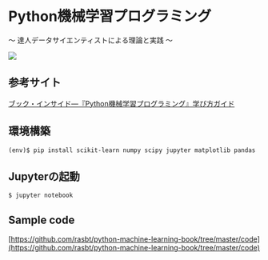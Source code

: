 # Python機械学習プログラミング 
〜 達人データサイエンティストによる理論と実践 〜

<a  href="https://www.amazon.co.jp/gp/product/4844380605/ref=as_li_tf_il?ie=UTF8&camp=247&creative=1211&creativeASIN=4844380605&linkCode=as2&tag=ironhotcom-22"><img border="0" src="http://ws-fe.amazon-adsystem.com/widgets/q?_encoding=UTF8&ASIN=4844380605&Format=_SL160_&ID=AsinImage&MarketPlace=JP&ServiceVersion=20070822&WS=1&tag=ironhotcom-22" ></a><img src="http://ir-jp.amazon-adsystem.com/e/ir?t=ironhotcom-22&l=as2&o=9&a=4844380605" width="1" height="1" border="0" alt="" style="border:none !important; margin:0px !important;" />

## 参考サイト
[ブック・インサイド―『Python機械学習プログラミング』学び方ガイド](https://thinkit.co.jp/article/9926)

## 環境構築

```
(env)$ pip install scikit-learn numpy scipy jupyter matplotlib pandas
```

## Jupyterの起動

```
$ jupyter notebook
```

## Sample code
[https://github.com/rasbt/python-machine-learning-book/tree/master/code](https://github.com/rasbt/python-machine-learning-book/tree/master/code)
